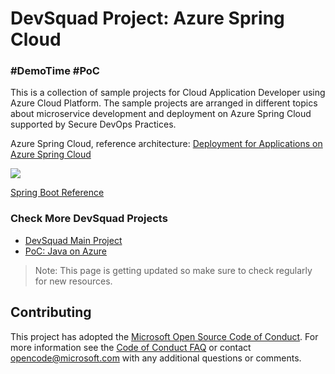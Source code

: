 # DevSquad Project: Azure Spring Cloud 
### #DemoTime #PoC

This is a collection of sample projects for Cloud Application Developer using Azure Cloud Platform. The sample projects are arranged in different topics about microservice development and deployment on Azure Spring Cloud supported by Secure DevOps Practices.

Azure Spring Cloud, reference architecture:
[Deployment for Applications on Azure Spring Cloud](https://docs.microsoft.com/en-us/azure/architecture/example-scenario/blue-green-spring/blue-green-spring)

![](https://docs.microsoft.com/en-us/azure/architecture/example-scenario/blue-green-spring/media/blue-green-deployment.png)

[Spring Boot Reference](https://spring.io/projects/spring-boot)

### Check More DevSquad Projects
* [DevSquad Main Project](https://github.com/microsoft/fast-prototyping)
* [PoC: Java on Azure](https://github.com/oaviles/hello_java)

> Note: This page is getting updated so make sure to check regularly for new resources.


## Contributing

This project has adopted the [Microsoft Open Source Code of Conduct](https://opensource.microsoft.com/codeofconduct/). For more information see the [Code of Conduct FAQ](https://opensource.microsoft.com/codeofconduct/faq/) or contact [opencode@microsoft.com](mailto:opencode@microsoft.com) with any additional questions or comments.
